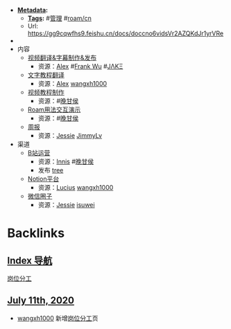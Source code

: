 - **[Metadata](<Metadata.md>):**
    - **[Tags](<Tags.md>):** #[管理](<管理.md>) #[roam/cn](<roam/cn.md>)
    - Url: https://gg9cqwfhs9.feishu.cn/docs/doccno6vidsVr2AZQKdJr1yrVRe
- 
- 内容
    - [视频翻译&字幕制作&发布](<视频翻译&字幕制作&发布.md>)
        - 资源：[Alex](<Alex.md>) #[Frank Wu](<Frank Wu.md>) #[JΛKΞ](<JΛKΞ.md>)
    - [文字教程翻译](<文字教程翻译.md>)
        - 资源：[Alex](<Alex.md>) [wangxh1000](<wangxh1000.md>)
    - [视频教程制作](<视频教程制作.md>)
        - 资源：#[晚甘侯](<晚甘侯.md>)
    - [Roam用法交互演示](<Roam用法交互演示.md>)
        - 资源：#[晚甘侯](<晚甘侯.md>)
    - [周报](<周报.md>)
        - 资源：[Jessie](<Jessie.md>) [JimmyLv](<JimmyLv.md>)
- 渠道
    - [B站运营](<B站运营.md>)
        - 资源：[Innis](<Innis.md>) #[晚甘侯](<晚甘侯.md>) 
        - 发布 [tree](<tree.md>)
    - [Notion平台](<Notion平台.md>)
        - 资源：[Lucius](<Lucius.md>) [wangxh1000](<wangxh1000.md>)
    - [微信圈子](<微信圈子.md>)
        - 资源：[Jessie](<Jessie.md>) [isuwei](<isuwei.md>)

# Backlinks
## [Index 导航](<Index 导航.md>)
[岗位分工](<岗位分工.md>)

## [July 11th, 2020](<July 11th, 2020.md>)
- [wangxh1000](<wangxh1000.md>) 新增[岗位分工](<岗位分工.md>)页

